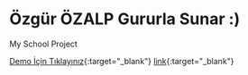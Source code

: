 # Özgür ÖZALP Gururla Sunar :)
My School Project

[Demo İçin Tıklayınız](https://www.ozgurozalp.com/project/){:target="_blank"}
[link](url){:target="_blank"}
